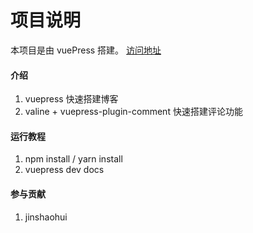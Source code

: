 # 项目说明
本项目是由 vuePress 搭建。
[访问地址](https://jin-shaohui.gitee.io/vuepress/)
     


#### 介绍
1. vuepress 快速搭建博客
2. valine + vuepress-plugin-comment 快速搭建评论功能


#### 运行教程

1.  npm install / yarn install
2.  vuepress dev docs

#### 参与贡献

1.  jinshaohui

